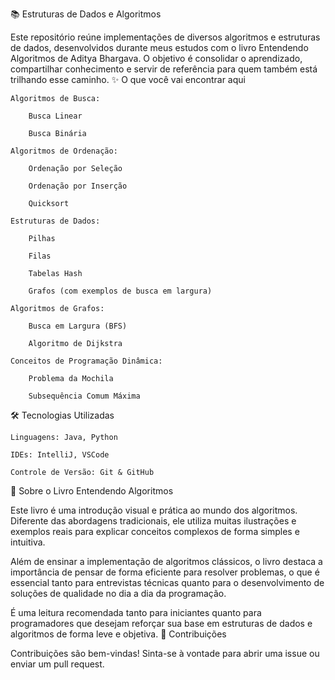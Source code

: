 📚 Estruturas de Dados e Algoritmos

Este repositório reúne implementações de diversos algoritmos e estruturas de dados, desenvolvidos durante meus estudos com o livro Entendendo Algoritmos de Aditya Bhargava. O objetivo é consolidar o aprendizado, compartilhar conhecimento e servir de referência para quem também está trilhando esse caminho.
✨ O que você vai encontrar aqui

    Algoritmos de Busca:

        Busca Linear

        Busca Binária

    Algoritmos de Ordenação:

        Ordenação por Seleção

        Ordenação por Inserção

        Quicksort

    Estruturas de Dados:

        Pilhas

        Filas

        Tabelas Hash

        Grafos (com exemplos de busca em largura)

    Algoritmos de Grafos:

        Busca em Largura (BFS)

        Algoritmo de Dijkstra

    Conceitos de Programação Dinâmica:

        Problema da Mochila

        Subsequência Comum Máxima

🛠️ Tecnologias Utilizadas

    Linguagens: Java, Python

    IDEs: IntelliJ, VSCode

    Controle de Versão: Git & GitHub

📖 Sobre o Livro Entendendo Algoritmos

Este livro é uma introdução visual e prática ao mundo dos algoritmos. Diferente das abordagens tradicionais, ele utiliza muitas ilustrações e exemplos reais para explicar conceitos complexos de forma simples e intuitiva.

Além de ensinar a implementação de algoritmos clássicos, o livro destaca a importância de pensar de forma eficiente para resolver problemas, o que é essencial tanto para entrevistas técnicas quanto para o desenvolvimento de soluções de qualidade no dia a dia da programação.

É uma leitura recomendada tanto para iniciantes quanto para programadores que desejam reforçar sua base em estruturas de dados e algoritmos de forma leve e objetiva.
🤝 Contribuições

Contribuições são bem-vindas! Sinta-se à vontade para abrir uma issue ou enviar um pull request.
